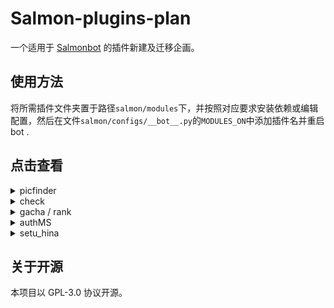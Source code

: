 # Salmon-plugins-plan


一个适用于 [Salmonbot](https://github.com/Watanabe-Asa/SalmonBot) 的插件新建及迁移企画。


## 使用方法

将所需插件文件夹置于路径`salmon/modules`下，并按照对应要求安装依赖或编辑配置，然后在文件`salmon/configs/__bot__.py`的`MODULES_ON`中添加插件名并重启 bot .

## 点击查看

<details>
  <summary> picfinder </summary>

### 搜图功能

原项目导航> [picfinder](https://github.com/pcrbot/picfinder_take)

请将文件`picfinder.template.py`移动至路径`salmon/configs`下并重命名为`picfinder.py`，并按注释编辑配置。

</details>

<details>
  <summary> check </summary>

### 自检

原项目导航> [check](https://github.com/pcrbot/Hoshino-plugin-transplant/tree/master/check)

1.请将文件`check.template.py`移动至路径`salmon/configs`下并重命名为`check.py`，并按注释编辑配置。

2.安装依赖 psutil

```python
pip3.9 install psutil
```

</details>

<details>
  <summary> gacha / rank </summary>

### PCR自动更新卡池

原项目导航> [gacha](https://github.com/pcrbot/gacha)

请将文件`update.py`放至路径`salmon/modules/priconne`下。

### PCR自动更新rank表

原项目导航> [pcr-rank](https://github.com/ColdThunder11/pcr-rank)

请将文件`rank.json`放至路径`salmon/modules/priconne`下，并替换同名文件`query.py`。

</details>

<details>
  <summary> authMS </summary>

### 授权功能

原项目导航> [authMS](https://github.com/pcrbot/authMS)

> 数据库与原授权插件数据互通，故支持双开或直接迁移。
> 
> 去除部分功能而保留了核心功能，部署完成后私聊发送`管理员帮助`可查看相关指令。

1.请将文件`filter.json`放至 go-cqhttp 运行目录下。

2.将文件`authMS.template.py`移动至路径`salmon/configs`下并重命名为`authMS.py`，并按注释编辑配置。

3.安装依赖 sqlitedict

```python
pip3.9 install sqlitedict
```

</details>

<details>
  <summary> setu_hina </summary>

### setu插件

原项目导航> [setu_renew](https://github.com/pcrbot/setu_renew)

> 初次使用请发送`setu fetch`指令缓存图片。

</details>

## 关于开源

本项目以 GPL-3.0 协议开源。